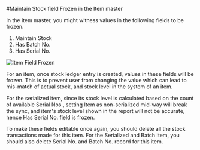 <!-- add-breadcrumbs -->
#Maintain Stock field Frozen in the Item master

In the item master, you might witness values in the following fields to be frozen.

1. Maintain Stock
1. Has Batch No.
1. Has Serial No.

<img alt="Item Field Frozen" class="screenshot" src="{{docs_base_url}}/v13/assets/img/articles/maintain-stock-1.png">

For an item, once stock ledger entry is created, values in these fields will be frozen. This is to prevent user from changing the value which can lead to mis-match of actual stock, and stock level in the system of an item.

For the serialized item, since its stock level is calculated based on the count of available Serial Nos., setting Item as non-serialized mid-way will break the sync, and item's stock level shown in the report will not be accurate, hence Has Serial No. field is frozen.

To make these fields editable once again, you should delete all the stock transactions made for this item. For the Serialized and Batch Item, you should also delete Serial No. and Batch No. record for this item.

<!-- markdown -->
